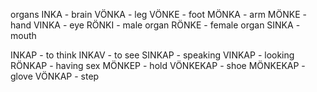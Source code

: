 organs
INKA - brain
VÖNKA - leg
VÖNKE - foot
MÖNKA - arm
MÖNKE - hand
VINKA - eye
RÖNKI - male organ
RÖNKE - female organ 
SINKA - mouth


INKAP - to think
INKAV - to see
SINKAP - speaking
VINKAP - looking
RÖNKAP - having sex
MÖNKEP - hold
VÖNKEKAP - shoe
MÖNKEKAP - glove
VÖNKAP - step
